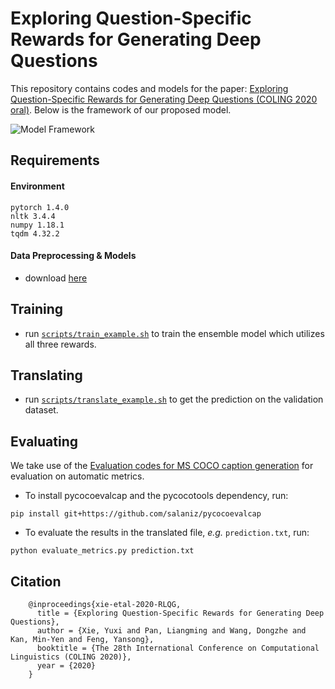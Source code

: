 # Exploring Question-Specific Rewards for Generating Deep Questions

This repository contains codes and models for the paper: [Exploring Question-Specific Rewards for Generating Deep Questions (COLING 2020 oral)](https://www.aclweb.org/anthology/2020.coling-main.228.pdf). Below is the framework of our proposed model.

![Model Framework](Framework.jpg)

## Requirements

#### Environment

```
pytorch 1.4.0
nltk 3.4.4
numpy 1.18.1
tqdm 4.32.2
```

#### Data Preprocessing & Models

* download [here](https://drive.google.com/file/d/10cgNwWGB_rdE3YVu78_qdEjl3LgIHThL/view?usp=sharing)

## Training

* run [`scripts/train_example.sh`](https://github.com/YuxiXie/RL-for-Question-Generation/blob/main/scripts/train_example.sh) to train the ensemble model which utilizes all three rewards.

## Translating

* run  [`scripts/translate_example.sh`](https://github.com/YuxiXie/RL-for-Question-Generation/blob/main/scripts/translate_example.sh) to get the prediction on the validation dataset.

## Evaluating

We take use of the [Evaluation codes for MS COCO caption generation](https://github.com/salaniz/pycocoevalcap) for evaluation on automatic metrics.

  - To install pycocoevalcap and the pycocotools dependency, run:

```
pip install git+https://github.com/salaniz/pycocoevalcap
```

  - To evaluate the results in the translated file, _e.g._ `prediction.txt`, run:

```
python evaluate_metrics.py prediction.txt
```

## Citation
```
    @inproceedings{xie-etal-2020-RLQG,
      title = {Exploring Question-Specific Rewards for Generating Deep Questions},
      author = {Xie, Yuxi and Pan, Liangming and Wang, Dongzhe and Kan, Min-Yen and Feng, Yansong},
      booktitle = {The 28th International Conference on Computational Linguistics (COLING 2020)},
      year = {2020}
    }
```

